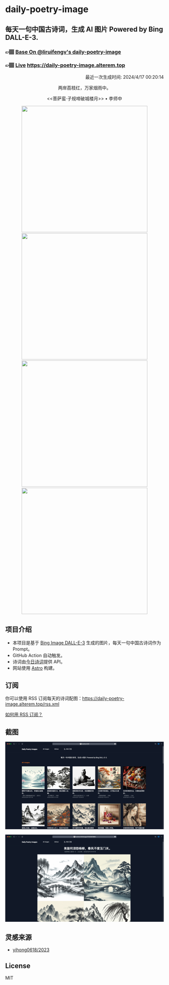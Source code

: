 
# daily-poetry-image

## 每天一句中国古诗词，生成 AI 图片 Powered by Bing DALL-E-3.

### 👉🏽 [Base On @liruifengv's daily-poetry-image](https://github.com/liruifengv/daily-poetry-image)

### 👉🏽 [Live](https://daily-poetry-image.alterem.top/) https://daily-poetry-image.alterem.top

<p align="right">
  最近一次生成时间: 2024/4/17 00:20:14
</p>
<p align="center">
两岸荔枝红，万家烟雨中。
</p>
<p align="center">
<<菩萨蛮·子规啼破城楼月>> • 李师中
</p>
<p align="center">
<img src="https://tse2.mm.bing.net/th/id/OIG2.IWCi2bD0PUWJ_Fe22eN3" height="400" width="400" />
<img src="https://tse2.mm.bing.net/th/id/OIG2.q04mNPb_v1wu9UpoBRHY" height="400" width="400" />
<img src="https://tse1.mm.bing.net/th/id/OIG2.SsY4Am.wMGTmsKKvFYHh" height="400" width="400" />
<img src="https://tse4.mm.bing.net/th/id/OIG2.J0oN0PPoBzoCvzW_eq.r" height="400" width="400" />
</p>

## 项目介绍

-   本项目是基于 [Bing Image DALL-E-3](https://www.bing.com/images/create) 生成的图片，每天一句中国古诗词作为 Prompt。
-   GitHub Action 自动触发。
-   诗词由[今日诗词](https://www.jinrishici.com/)提供 API。
-   网站使用 [Astro](https://astro.build) 构建。

## 订阅

你可以使用 RSS 订阅每天的诗词配图：https://daily-poetry-image.alterem.top/rss.xml

[如何用 RSS 订阅？](https://zhuanlan.zhihu.com/p/55026716)

## 截图

![图片列表](./screenshots/Snipaste_2023-12-28_21-00-26.png)

![图片详情](./screenshots/Snipaste_2023-12-28_21-00-53.png)

## 灵感来源

-   [yihong0618/2023](https://github.com/yihong0618/2023)

## License

MIT
